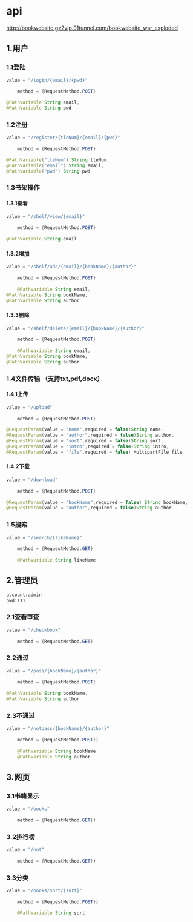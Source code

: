 # api

http://bookwebsite.gz2vip.91tunnel.com/bookwebsite_war_exploded



## 1.用户

### 	1.1登陆

```java
value = "/login/{email}/{pwd}"
    
	method = {RequestMethod.POST}

@PathVariable String email, 
@PathVariable String pwd
```



### 	1.2注册

```java
value = "/register/{tleNum}/{email}/{pwd}"
    
    method = {RequestMethod.POST}

@PathVariable("tleNum") String tleNum,
@PathVariable("email") String email,
@PathVariable("pwd") String pwd
```



### 	1.3书架操作

#### 		1.3.1查看

```java
value = "/shelf/view/{email}"
    
    method = {RequestMethod.POST}
    
@PathVariable String email
```



#### 		1.3.2增加

```java
value = "/shelf/add/{email}/{bookName}/{author}"
    
    method = {RequestMethod.POST}
    
    @PathVariable String email,
@PathVariable String bookName,
@PathVariable String author
```



#### 		1.3.3删除

```java
value = "/shelf/delete/{email}/{bookName}/{author}"
    
    method = {RequestMethod.POST}
    
    @PathVariable String email,
@PathVariable String bookName,
@PathVariable String author
```



### 	1.4文件传输 （支持txt,pdf,docx）

#### 		1.4.1上传

```java
value = "/upload"
    
    method = {RequestMethod.POST}

@RequestParam(value = "name",required = false)String name,
@RequestParam(value = "author",required = false)String author,
@RequestParam(value = "sort",required = false)String sort,
@RequestParam(value = "intro",required = false)String intro,
@RequestParam(value = "file",required = false) MultipartFile file
```



#### 		1.4.2下载

```java
value = "/download"
    
    method = {RequestMethod.POST}
    
@RequestParam(value = "bookName",required = false) String bookName,
@RequestParam(value = "author",required = false)String author
```



### 	1.5搜索

```java
value = "/search/{likeName}"
    
    method = {RequestMethod.GET}
    
    @PathVariable String likeName
```



## 2.管理员

```txt
account:admin
pwd:111
```

### 	2.1查看审查

```java
value = "/checkbook"
    
    method = {RequestMethod.GET}
```



### 	2.2通过

```java
value = "/pass/{bookName}/{author}"
    
    method = {RequestMethod.POST}
    
@PathVariable String bookName,
@PathVariable String author
```



### 	2.3不通过

```java
value = "/notpass/{bookName}/{author}"
    
    method = {RequestMethod.POST})
    
    @PathVariable String bookName
    @PathVariable String author
```



## 3.网页

### 3.1书籍显示

```java
value = "/books"
    
    method = {RequestMethod.GET})
```



### 3.2排行榜



```java
value = "/hot"
    
    method = {RequestMethod.GET})
```



### 3.3分类

```java
value = "/books/sort/{sort}"
    
    method = {RequestMethod.POST})

    @PathVariable String sort
```

